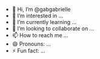 - 👋 Hi, I’m @gabgabrielle
- 👀 I’m interested in ...
- 🌱 I’m currently learning ...
- 💞️ I’m looking to collaborate on ...
- 📫 How to reach me ...
- 😄 Pronouns: ...
- ⚡ Fun fact: ...

<!---
gabgabrielle/gabgabrielle is a ✨ special ✨ repository because its `README.md` (this file) appears on your GitHub profile.
You can click the Preview link to take a look at your changes.
--->
